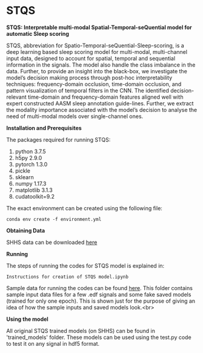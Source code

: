 # STQS

**STQS: Interpretable multi-modal Spatial-Temporal-seQuential model for automatic Sleep scoring**

STQS, abbreviation for Spatio-Temporal-seQuential-Sleep-scoring, is a deep learning based sleep scoring model for multi-modal, multi-channel input data, designed to account for spatial, temporal and sequential information in the signals. The model also handle the class imbalance in the data. Further, to provide an insight into the black-box, we investigate the model’s decision making process through post-hoc interpretability techniques:  frequency-domain occlusion, time-domain occlusion, and pattern visualization of temporal filters in the CNN.  The identified decision-relevant time-domain and frequency-domain features  aligned  well  with  expert  constructed  AASM  sleep  annotation  guide-lines.  Further, we extract the modality importance associated with the model’s decision to analyse the need of multi-modal models over single-channel ones. 

**Installation and Prerequisites**

The packages required for running STQS:
1. python 3.7.5
2. h5py 2.9.0
3. pytorch 1.3.0
4. pickle
5. sklearn 
6. numpy 1.17.3
7. matplotlib 3.1.3
8. cudatoolkit=9.2

The exact environment can be created using the following file:<br/>

```conda env create -f environment.yml```

**Obtaining Data**

SHHS data can be downloaded [here](https://sleepdata.org/datasets/shhs)

**Running**

The steps of running the codes for STQS model is explained in:<br/>

```Instructions for creation of STQS model.ipynb```<br/>

Sample data for running the codes can be found [here](https://www.dropbox.com/sh/160g84gkqh345wk/AADE_Gyyfla6yyCGcyWmjS5sa?dl=0). This folder contains sample input data files for a few .edf signals and some fake saved models (trained for only one epoch). This is shown just for the purpose of giving an idea of how the sample inputs and saved models look.<br\>

**Using the model**

All original STQS trained models (on SHHS) can be found in 'trained_models' folder. These models can be used using the test.py code to test it on any signal in hdf5 format.
